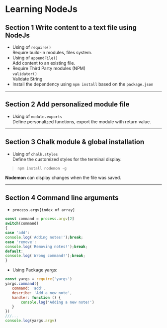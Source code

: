 # Learning NodeJs
## Section 1 Write content to a text file using NodeJs
* Using of ```require() ```
<br>Require build-in modules, files system.
* Using of ```appendFile()```
<br>Add content to an existing file.
* Require Third Party modules (NPM)
<br> ```validator()```
<br>Validate String
* Install the dependency using <code>npm install</code> based on the `package.json`
---
## Section 2 Add personalized module file
* Using of ```module.exports```
<br>Define personalized functions, export the module with return value.
---
## Section 3 Chalk module & global installation
* Using of ```chalk.styles```
<br>Define the customized styles for the terminal display.
><code>npm install nodemon -g</code>

**Nodemon** can display changes when the file was saved.

---
## Section 4 Command line arguments
* <code>process.argv[index of array]</code>
 ```javascript
const command = process.argv[2]
switch(command)
{
case 'add':
console.log('Adding notes!');break;
case 'remove':
console.log('Removing notes!');break;
default:
console.log('Wrong command!');break;
}
```
* Using Package yargs:


 ```javascript
const yargs = require('yargs')
yargs.command({
    command: 'add',
    describe: 'Add a new note',
    handler: function () {
        console.log('Adding a new note!')
    }
})
///...
console.log(yargs.argv)
```

